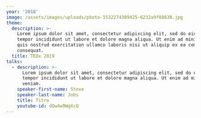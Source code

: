 ```yaml
---
year: '2018'
image: /assets/images/uploads/photo-1532274309425-6232a9f08638.jpg
theme:
  description: >-
    Lorem ipsum dolor sit amet, consectetur adipiscing elit, sed do eiusmod
    tempor incididunt ut labore et dolore magna aliqua. Ut enim ad minim veniam,
    quis nostrud exercitation ullamco laboris nisi ut aliquip ex ea commodo
    consequat.
  title: TEDx 2019
talks:
  - description: >-
      Lorem ipsum dolor sit amet, consectetur adipiscing elit, sed do eiusmod
      tempor incididunt ut labore et dolore magna aliqua. Ut enim ad minim
      veniam.
    speaker-first-name: Steve
    speaker-last-name: Jobs
    title: Titre
    youtube-id: dQw4w9WgXcQ
---
```


